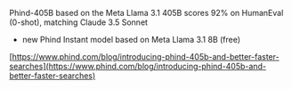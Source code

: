 <!--
date: 2025-02-02T23:23:04.351Z
-->

Phind-405B based on the Meta Llama 3.1 405B scores 92% on HumanEval (0-shot), matching Claude 3.5 Sonnet

+ new Phind Instant model based on Meta Llama 3.1 8B (free)

 [https://www.phind.com/blog/introducing-phind-405b-and-better-faster-searches](https://www.phind.com/blog/introducing-phind-405b-and-better-faster-searches)